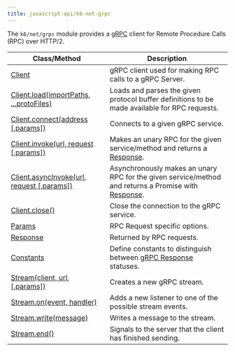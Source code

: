 ```yaml
---
title: javascript-api/k6-net-grpc
---
```


The `k6/net/grpc` module provides a [gRPC](https://grpc.io/) client for Remote Procedure Calls (RPC) over HTTP/2.

| Class/Method                                                                                                                                 | Description                                                                                                                                                                         |
| -------------------------------------------------------------------------------------------------------------------------------------------- | ----------------------------------------------------------------------------------------------------------------------------------------------------------------------------------- |
| [Client](https://grafana.com/docs/k6/<K6_VERSION>/javascript-api/k6-net-grpc/client)                                                         | gRPC client used for making RPC calls to a gRPC Server.                                                                                                                             |
| [Client.load(importPaths, ...protoFiles)](https://grafana.com/docs/k6/<K6_VERSION>/javascript-api/k6-net-grpc/client/client-load)            | Loads and parses the given protocol buffer definitions to be made available for RPC requests.                                                                                       |
| [Client.connect(address [,params])](https://grafana.com/docs/k6/<K6_VERSION>/javascript-api/k6-net-grpc/client/client-connect)               | Connects to a given gRPC service.                                                                                                                                                   |
| [Client.invoke(url, request [,params])](https://grafana.com/docs/k6/<K6_VERSION>/javascript-api/k6-net-grpc/client/client-invoke)            | Makes an unary RPC for the given service/method and returns a [Response](https://grafana.com/docs/k6/<K6_VERSION>/javascript-api/k6-net-grpc/response).                             |
| [Client.asyncInvoke(url, request [,params])](https://grafana.com/docs/k6/<K6_VERSION>/javascript-api/k6-net-grpc/client/client-async-invoke) | Asynchronously makes an unary RPC for the given service/method and returns a Promise with [Response](https://grafana.com/docs/k6/<K6_VERSION>/javascript-api/k6-net-grpc/response). |
| [Client.close()](https://grafana.com/docs/k6/<K6_VERSION>/javascript-api/k6-net-grpc/client/client-close)                                    | Close the connection to the gRPC service.                                                                                                                                           |
| [Params](https://grafana.com/docs/k6/<K6_VERSION>/javascript-api/k6-net-grpc/params)                                                         | RPC Request specific options.                                                                                                                                                       |
| [Response](https://grafana.com/docs/k6/<K6_VERSION>/javascript-api/k6-net-grpc/response)                                                     | Returned by RPC requests.                                                                                                                                                           |
| [Constants](https://grafana.com/docs/k6/<K6_VERSION>/javascript-api/k6-net-grpc/constants)                                                   | Define constants to distinguish between [gRPC Response](https://grafana.com/docs/k6/<K6_VERSION>/javascript-api/k6-net-grpc/response) statuses.                                     |
| [Stream(client, url, [,params])](https://grafana.com/docs/k6/<K6_VERSION>/javascript-api/k6-net-grpc/stream)                                 | Creates a new gRPC stream.                                                                                                                                                          |
| [Stream.on(event, handler)](https://grafana.com/docs/k6/<K6_VERSION>/javascript-api/k6-net-grpc/stream/stream-on)                            | Adds a new listener to one of the possible stream events.                                                                                                                           |
| [Stream.write(message)](https://grafana.com/docs/k6/<K6_VERSION>/javascript-api/k6-net-grpc/stream/stream-write)                             | Writes a message to the stream.                                                                                                                                                     |
| [Stream.end()](https://grafana.com/docs/k6/<K6_VERSION>/javascript-api/k6-net-grpc/stream/stream-end)                                        | Signals to the server that the client has finished sending.                                                                                                                         |
